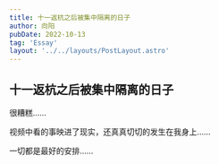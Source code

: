 ```yaml
---
title: 十一返杭之后被集中隔离的日子
author: 向阳
pubDate: 2022-10-13
tag: 'Essay'
layout: '../../layouts/PostLayout.astro'
---
```


## 十一返杭之后被集中隔离的日子

很糟糕……

视频中看的事映进了现实，还真真切切的发生在我身上……

一切都是最好的安排……
